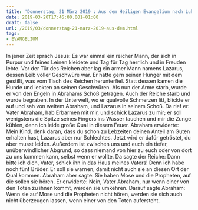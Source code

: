 ```yaml
---
title: 'Donnerstag, 21 März 2019 : Aus dem Heiligen Evangelium nach Lukas - Lk 16,19-31.'
date: 2019-03-20T17:46:00.001+01:00
draft: false
url: /2019/03/donnerstag-21-marz-2019-aus-dem.html
tags: 
- EVANGELIUM
---
```


In jener Zeit sprach Jesus: Es war einmal ein reicher Mann, der sich in Purpur und feines Leinen kleidete und Tag für Tag herrlich und in Freuden lebte. Vor der Tür des Reichen aber lag ein armer Mann namens Lazarus, dessen Leib voller Geschwüre war. Er hätte gern seinen Hunger mit dem gestillt, was vom Tisch des Reichen herunterfiel. Statt dessen kamen die Hunde und leckten an seinen Geschwüren. Als nun der Arme starb, wurde er von den Engeln in Abrahams Schoß getragen. Auch der Reiche starb und wurde begraben. In der Unterwelt, wo er qualvolle Schmerzen litt, blickte er auf und sah von weitem Abraham, und Lazarus in seinem Schoß. Da rief er: Vater Abraham, hab Erbarmen mit mir, und schick Lazarus zu mir; er soll wenigstens die Spitze seines Fingers ins Wasser tauchen und mir die Zunge kühlen, denn ich leide große Qual in diesem Feuer. Abraham erwiderte: Mein Kind, denk daran, dass du schon zu Lebzeiten deinen Anteil am Guten erhalten hast, Lazarus aber nur Schlechtes. Jetzt wird er dafür getröstet, du aber musst leiden. Außerdem ist zwischen uns und euch ein tiefer, unüberwindlicher Abgrund, so dass niemand von hier zu euch oder von dort zu uns kommen kann, selbst wenn er wollte. Da sagte der Reiche: Dann bitte ich dich, Vater, schick ihn in das Haus meines Vaters! Denn ich habe noch fünf Brüder. Er soll sie warnen, damit nicht auch sie an diesen Ort der Qual kommen. Abraham aber sagte: Sie haben Mose und die Propheten, auf die sollen sie hören. Er erwiderte: Nein, Vater Abraham, nur wenn einer von den Toten zu ihnen kommt, werden sie umkehren. Darauf sagte Abraham: Wenn sie auf Mose und die Propheten nicht hören, werden sie sich auch nicht überzeugen lassen, wenn einer von den Toten aufersteht.